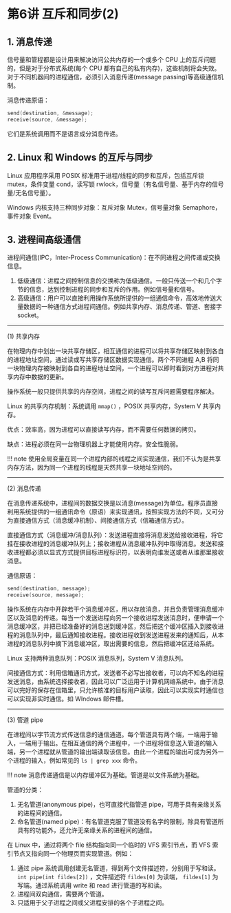 # 第6讲 互斥和同步(2)

## 1. 消息传递

信号量和管程都是设计用来解决访问公共内存的一个或多个 CPU 上的互斥问题的，但是对于分布式系统(每个 CPU 都有自己的私有内存)，这些机制将会失效。对于不同机器间的进程通信，必须引入消息传递(message passing)等高级通信机制。

消息传递原语：

```c
send(destination, &message);
receive(source, &message);
```

它们是系统调用而不是语言成分消息传递。

## 2. Linux 和 Windows 的互斥与同步

Linux 应用程序采用 POSIX 标准用于进程/线程的同步和互斥，包括互斥锁 mutex，条件变量 cond，读写锁 rwlock，信号量（有名信号量、基于内存的信号量/无名信号量）。

Windows 内核支持三种同步对象：互斥对象 Mutex，信号量对象 Semaphore，事件对象 Event。

## 3. 进程间高级通信

进程间通信(IPC，Inter-Process Communication)：在不同进程之间传递或交换信息。

1. 低级通信：进程之间控制信息的交换称为低级通信。一般只传送一个和几个字节的信息，达到控制进程的同步和互斥的作用。例如信号量和信号。
2. 高级通信：用户可以直接利用操作系统所提供的一组通信命令，高效地传送大量数据的一种通信方式进程间通信。例如共享内存、消息传递、管道、套接字 socket。

---

(1) 共享内存

在物理内存中划出一块共享存储区，相互通信的进程可以将共享存储区映射到各自的进程地址空间，通过读或写共享存储区数据实现通信。两个不同进程 A,B 将同一块物理内存被映射到各自的进程地址空间，一个进程可以即时看到对方进程对共享内存中数据的更新。

操作系统一般只提供共享的内存空间，进程之间的读写互斥问题需要程序解决。

Linux 的共享内存机制：系统调用 `mmap()` ，POSIX 共享内存，System V 共享内存。

优点：效率高，因为进程可以直接读写内存，而不需要任何数据的拷贝。

缺点：进程必须在同一台物理机器上才能使用内存。安全性脆弱。

!!! note
    使用全局变量在同一个进程内部的线程之间实现通信，我们不认为是共享内存方法，因为同一个进程的线程是天然共享一块地址空间的。

---

(2) 消息传递

在消息传递系统中，进程间的数据交换是以消息(message)为单位。程序员直接利用系统提供的一组通讯命令（原语）来实现通讯，按照实现方法的不同，又可分为直接通信方式（消息缓冲机制）、间接通信方式（信箱通信方式）。

直接通信方式（消息缓冲/消息队列）：发送进程直接将消息发送给接收进程，将它挂在接收进程的消息缓冲队列上；接收进程从消息缓冲队列中取得消息。发送和接收进程都必须以显式方式提供目标进程标识符，以表明向谁发送或者从谁那里接收消息。

通信原语：

```c
send(destination, message);
receive(source, message);
```

操作系统在内存中开辟若干个消息缓冲区，用以存放消息，并且负责管理消息缓冲区以及消息的传递。每当一个发送进程向另一个接收进程发送消息时，便申请一个消息缓冲区，并把已经准备好的消息送到缓冲区，然后把这个缓冲区插入到接收进程的消息队列中，最后通知接收进程。接收进程收到发送进程发来的通知后，从本进程的消息队列中摘下消息缓冲区，取出需要的信息，然后把缓冲区还给系统。

Linux 支持两种消息队列：POSIX 消息队列，System V 消息队列。

间接通信方式：利用信箱通讯方式，发送者不必写出接收者，可以向不知名的进程发送消息，由系统选择接收者，因此可以广泛运用于计算机网络系统中。由于消息可以完好的保存在信箱里，只允许核准的目标用户读取，因此可以实现实时通信也可以实现非实时通信。如 WIndows 邮件槽。

---

(3) 管道 pipe

在进程间以字节流方式传送信息的通信通道。每个管道具有两个端，一端用于输入，一端用于输出。在相互通信的两个进程中，一个进程将信息送入管道的输入端，另一个进程就从管道的输出端读取该信息。由此一个进程的输出可成为另外一个进程的输入，例如常见的 `ls | grep xxx` 命令。

!!! note
    消息传递通信是以内存缓冲区为基础。管道是以文件系统为基础。

管道的分类：

1. 无名管道(anonymous pipe)，也可直接代指管道 pipe，可用于具有亲缘关系的进程间的通信。
2. 命名管道(named pipe)：有名管道克服了管道没有名字的限制，除具有管道所具有的功能外，还允许无亲缘关系的进程间的通信。

在 Linux 中，通过将两个 file 结构指向同一个临时的 VFS 索引节点，而 VFS 索引节点又指向同一个物理页而实现管道。例如：

1. 通过 pipe 系统调用创建无名管道，得到两个文件描述符，分别用于写和读。 `int pipe(int fildes[2])` ，文件描述符 `fildes[0]` 为读端， `fildes[1]` 为写端。通过系统调用 write 和 read 进行管道的写和读。
2. 进程间双向通信，需要两个管道。
3. 只适用于父子进程之间或父进程安排的各个子进程之间。
